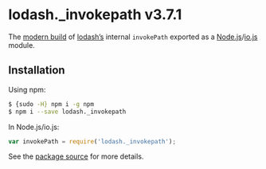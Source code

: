 # lodash._invokepath v3.7.1

The [modern build](https://github.com/lodash/lodash/wiki/Build-Differences) of [lodash’s](https://lodash.com/) internal `invokePath` exported as a [Node.js](http://nodejs.org/)/[io.js](https://iojs.org/) module.

## Installation

Using npm:

```bash
$ {sudo -H} npm i -g npm
$ npm i --save lodash._invokepath
```

In Node.js/io.js:

```js
var invokePath = require('lodash._invokepath');
```

See the [package source](https://github.com/lodash/lodash/blob/3.7.1-npm-packages/lodash._invokepath) for more details.
